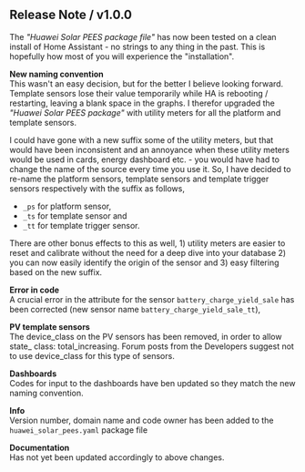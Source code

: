 ## Release Note / v1.0.0
The *"Huawei Solar PEES package file"* has now been tested on a clean install of Home Assistant - no strings to any thing in the past. This is hopefully how most of you will experience the "installation".

**New naming convention**<br>
This wasn't an easy decision, but for the better I believe looking forward. Template sensors lose their value temporarily while HA is rebooting / restarting, leaving a blank space in the graphs. I therefor upgraded the *"Huawei Solar PEES package"* with utility meters for all the platform and template sensors.

I could have gone with a new suffix some of the utility meters, but that would have been inconsistent and an annoyance when these utility meters would be used in cards, energy dashboard etc. - you would have had to change the name of the source every time you use it. So, I have decided to re-name the platform sensors, template sensors and template trigger sensors respectively with the suffix as follows,
* `_ps` for platform sensor,
* `_ts` for template sensor and 
* `_tt` for template trigger sensor.

There are other bonus effects to this as well, 1) utility meters are easier to reset and calibrate without the need for a deep dive into your database 2) you can now easily identify the origin of the sensor and 3) easy filtering based on the new suffix.

**Error in code**<br>
A crucial error in the attribute for the sensor `battery_charge_yield_sale` has been corrected (new sensor name `battery_charge_yield_sale_tt`),

**PV template sensors**<br>
The device_class on the PV sensors has been removed, in order to allow state_ class: total_increasing. Forum posts from the Developers suggest not to use device_class for this type of sensors.

**Dashboards**<br>
Codes for input to the dashboards have ben updated so they match the new naming convention.

**Info**<br>
Version number, domain name and code owner has been added to the `huawei_solar_pees.yaml` package file

**Documentation**<br>
Has not yet been updated accordingly to above changes.
